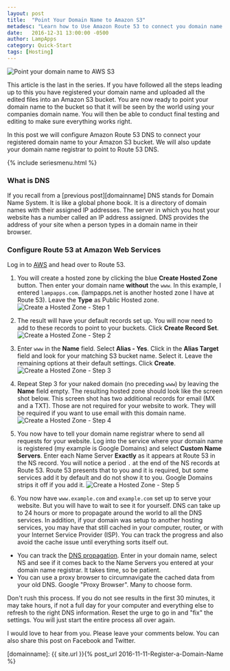 ```yaml
---
layout: post
title:  "Point Your Domain Name to Amazon S3"
metadesc: "Learn how to Use Amazon Route 53 to connect you domain name to a S3 Bucket for static website hosting"
date:   2016-12-31 13:00:00 -0500
author: LampApps
category: Quick-Start
tags: [Hosting]
---
```


![Point your domain name to AWS S3]({{site.url}}/images/route-53.jpg "Point your domain name to AWS S3")

This article is the last in the series. If you have followed all the steps leading up to this you have registered your domain name and uploaded all the edited files into an Amazon S3 bucket. You are now ready to point your domain name to the bucket so that it will be seen by the world using your companies domain name. You will then be able to conduct final testing and editing to make sure everything works right.

In this post we will configure Amazon Route 53 DNS to connect your registered domain name to your Amazon S3 bucket. We will also update your domain name registrar to point to Route 53 DNS.

<!--more-->

{% include seriesmenu.html %}

### What is DNS

If you recall from a [previous post][domainname] DNS stands for Domain Name System. It is like a global phone book. It is a directory of domain names with their assigned IP addresses. The server in which you host your website has a number called an IP address assigned. DNS provides the address of your site when a person types in a domain name in their browser.

### Configure Route 53 at Amazon Web Services

Log in to [AWS] and head over to Route 53.

1. You will create a hosted zone by clicking the blue **Create Hosted Zone** button. Then enter your domain name **without** the `www`. In this example, I entered `lampapps.com`. (lampapps.net is another hosted zone I have at Route 53). Leave the **Type** as Public Hosted zone.
![Create a Hosted Zone - Step 1]({{site.url}}/images/dns-1.jpg "Create a Hosted Zone - Step 1")

2. The result will have your default records set up. You will now need to add to these records to point to your buckets. Click **Create Record Set**.
![Create a Hosted Zone - Step 2]({{site.url}}/images/dns-2.jpg "Create a Hosted Zone- Step 2")

3. Enter `www` in the **Name** field. Select **Alias - Yes**. Click in the **Alias Target** field and look for your matching S3 bucket name. Select it. Leave the remaining options at their default settings. Click **Create**.
![Create a Hosted Zone - Step 3]({{site.url}}/images/dns-3.jpg "Create a Hosted Zone- Step 3")

4. Repeat Step 3 for your naked domain (no preceding `www`) by leaving the **Name** field empty. The resulting hosted zone should look like the screen shot below. This screen shot has two additional records for email (MX and a TXT). Those are not required for your website to work. They will be required if you want to use email with this domain name. 
![Create a Hosted Zone - Step 4]({{site.url}}/images/dns-4.jpg "Create a Hosted Zone- Step 4")

5. You now have to tell your domain name registrar where to send all requests for your website. Log into the service where your domain name is registered (my example is Google Domains) and select **Custom Name Servers**. Enter each Name Server **Exactly** as it appears at Route 53 in the NS record. You will notice a period `.` at the end of the NS records at Route 53. Route 53 presents that to you and it is required, but some services add it by default and do not show it to you. Google Domains strips it off if you add it.
![Create a Hosted Zone - Step 5]({{site.url}}/images/dns-5.jpg "Create a Hosted Zone- Step 5")

6. You now have `www.example.com` and `example.com` set up to serve your website. But you will have to wait to see it for yourself. DNS can take up to 24 hours or more to propagate around the world to all the DNS services. In addition, if your domain was setup to another hosting services, you may have that still cached in your computer, router, or with your Internet Service Provider (ISP). You can track the progress and also avoid the cache issue until everything sorts itself out.
* You can track the [DNS propagation][dns]. Enter in your domain name, select NS and see if it comes back to the Name Servers you entered at your domain name registrar. It takes time, so be patient.
* You can use a proxy browser to circumnavigate the cached data from your old DNS. Google "Proxy Browser". Many to choose form.

Don't rush this process. If you do not see results in the first 30 minutes, it may take hours, if not a full day for your computer and everything else to refresh to the right DNS information. Reset the urge to go in and "fix" the settings. You will just start the entire process all over again.


I would love to hear from you. Please leave your comments below. You can also share this post on Facebook and Twitter.  

[aws]: https://aws.amazon.com/
[dns]: https://www.whatsmydns.net/
[domainname]: {{ site.url }}{% post_url 2016-11-11-Register-a-Domain-Name %}
